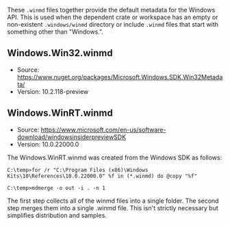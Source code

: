 These `.winmd` files together provide the default metadata for the Windows API. This is used when the
dependent crate or workspace has an empty or non-existent `.windows/winmd` directory or include
`.winmd` files that start with something other than "Windows.".

## Windows.Win32.winmd
- Source: https://www.nuget.org/packages/Microsoft.Windows.SDK.Win32Metadata/
- Version: 10.2.118-preview

## Windows.WinRT.winmd
- Source: https://www.microsoft.com/en-us/software-download/windowsinsiderpreviewSDK
- Version: 10.0.22000.0

The Windows.WinRT.winmd was created from the Windows SDK as follows:

```
C:\temp>for /r "C:\Program Files (x86)\Windows Kits\10\References\10.0.22000.0" %f in (*.winmd) do @copy "%f"

C:\temp>mdmerge -o out -i . -n 1
```

The first step collects all of the winmd files into a single folder. The second step merges them into a single .winmd file. 
This isn't strictly necessary but simplifies distribution and samples.

